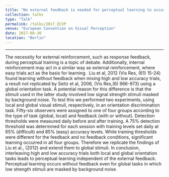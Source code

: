 ```yaml
---
title: "No external feedback is needed for perceptual learning to occur in local and global orientation tasks."
collection: talks
type: "Talk"
permalink: /talks/2017_ECVP
venue: "European Convention on Visual Perception"
date: 2017-08-30
location: "Berlin"
---
```

** **

The necessity for external reinforcement, such as response feedback, during perceptual training is a topic of debate. Additionally, internal reinforcement may act in a similar way as external reinforcement, where easy trials act as the basis for learning.  Liu et al, 2012 (Vis Res, (61) 15-24) found learning without feedback when mixing high and low accuracy trials, a result not replicated by Seitz et al, 2006, (Vis Res,(6) 966-973) using a global orientation task. A potential reason for this difference is that the stimuli used in the latter study involved low signal strength stimuli masked by background noise. To test this we performed two experiments, using local and global visual stimuli, respectively, in an orientation discrimination task. Fifty-six observers were assigned to one of four groups according to the type of task (global, local) and feedback (with or without). Detection thresholds were measured daily before and after training. A 75% detection threshold was determined for each session with training levels set daily at 65% (difficult) and 85% (easy) accuracy levels. While training thresholds were different for the feedback and no feedback conditions, significant learning occurred in all four groups. Therefore we replicate the findings of Liu et al., (2012) and extend them to global stimuli. In conclusion, interleaving high and low accuracy trials both local and global orientation tasks leads to perceptual learning independent of the external feedback. Perceptual learning occurs without feedback even for global tasks in which low strength stimuli are masked by background noise.


